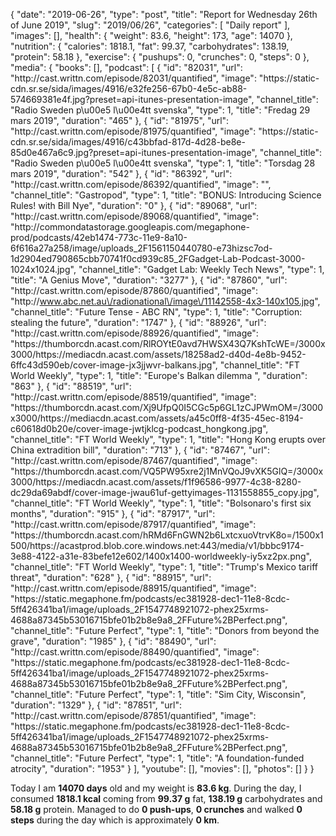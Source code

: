 {
    "date": "2019-06-26",
    "type": "post",
    "title": "Report for Wednesday 26th of June 2019",
    "slug": "2019\/06\/26",
    "categories": [
        "Daily report"
    ],
    "images": [],
    "health": {
        "weight": 83.6,
        "height": 173,
        "age": 14070
    },
    "nutrition": {
        "calories": 1818.1,
        "fat": 99.37,
        "carbohydrates": 138.19,
        "protein": 58.18
    },
    "exercise": {
        "pushups": 0,
        "crunches": 0,
        "steps": 0
    },
    "media": {
        "books": [],
        "podcast": [
            {
                "id": "82031",
                "url": "http:\/\/cast.writtn.com\/episode\/82031\/quantified",
                "image": "https:\/\/static-cdn.sr.se\/sida\/images\/4916\/e32fe256-67b0-4e5c-ab88-574669381e4f.jpg?preset=api-itunes-presentation-image",
                "channel_title": "Radio Sweden p\u00e5 l\u00e4tt svenska",
                "type": 1,
                "title": "Fredag 29 mars 2019",
                "duration": "465"
            },
            {
                "id": "81975",
                "url": "http:\/\/cast.writtn.com\/episode\/81975\/quantified",
                "image": "https:\/\/static-cdn.sr.se\/sida\/images\/4916\/c43bbfad-817d-4d28-be8e-85d0e467a6c9.jpg?preset=api-itunes-presentation-image",
                "channel_title": "Radio Sweden p\u00e5 l\u00e4tt svenska",
                "type": 1,
                "title": "Torsdag 28 mars 2019",
                "duration": "542"
            },
            {
                "id": "86392",
                "url": "http:\/\/cast.writtn.com\/episode\/86392\/quantified",
                "image": "",
                "channel_title": "Gastropod",
                "type": 1,
                "title": "BONUS: Introducing Science Rules! with Bill Nye",
                "duration": "0"
            },
            {
                "id": "89068",
                "url": "http:\/\/cast.writtn.com\/episode\/89068\/quantified",
                "image": "http:\/\/commondatastorage.googleapis.com\/megaphone-prod\/podcasts\/42eb1474-773c-11e9-8a10-6f616a27a258\/image\/uploads_2F1561150440780-e73hizsc7od-1d2904ed790865cbb70741f0cd939c85_2FGadget-Lab-Podcast-3000-1024x1024.jpg",
                "channel_title": "Gadget Lab: Weekly Tech News",
                "type": 1,
                "title": "A Genius Move",
                "duration": "3277"
            },
            {
                "id": "87860",
                "url": "http:\/\/cast.writtn.com\/episode\/87860\/quantified",
                "image": "http:\/\/www.abc.net.au\/radionational\/image\/11142558-4x3-140x105.jpg",
                "channel_title": "Future Tense - ABC RN",
                "type": 1,
                "title": "Corruption: stealing the future",
                "duration": "1747"
            },
            {
                "id": "88926",
                "url": "http:\/\/cast.writtn.com\/episode\/88926\/quantified",
                "image": "https:\/\/thumborcdn.acast.com\/RlROYtE0avd7HWSX43Q7KshTcWE=\/3000x3000\/https:\/\/mediacdn.acast.com\/assets\/18258ad2-d40d-4e8b-9452-6ffc43d590eb\/cover-image-jx3jjwvr-balkans.jpg",
                "channel_title": "FT World Weekly",
                "type": 1,
                "title": "Europe's Balkan dilemma ",
                "duration": "863"
            },
            {
                "id": "88519",
                "url": "http:\/\/cast.writtn.com\/episode\/88519\/quantified",
                "image": "https:\/\/thumborcdn.acast.com\/Xj9UfpQ0I5CGc5p6GL1zCJPWmOM=\/3000x3000\/https:\/\/mediacdn.acast.com\/assets\/a45c0ff8-4f35-45ec-8194-c60618d0b20e\/cover-image-jwtjklcg-podcast_hongkong.jpg",
                "channel_title": "FT World Weekly",
                "type": 1,
                "title": "Hong Kong erupts over China extradition bill",
                "duration": "713"
            },
            {
                "id": "87467",
                "url": "http:\/\/cast.writtn.com\/episode\/87467\/quantified",
                "image": "https:\/\/thumborcdn.acast.com\/VQ5PW95xre2j1MnVQoJ9vXK5GlQ=\/3000x3000\/https:\/\/mediacdn.acast.com\/assets\/f1f96586-9977-4c38-8280-dc29da69abdf\/cover-image-jwau61uf-gettyimages-1131558855_copy.jpg",
                "channel_title": "FT World Weekly",
                "type": 1,
                "title": "Bolsonaro's first six months",
                "duration": "915"
            },
            {
                "id": "87917",
                "url": "http:\/\/cast.writtn.com\/episode\/87917\/quantified",
                "image": "https:\/\/thumborcdn.acast.com\/hRMd6FnGWN2b6LxtcxuoVtrvK8o=\/1500x1500\/https:\/\/acastprod.blob.core.windows.net:443\/media\/v1\/bbbc9174-3e88-4122-a31e-83befe12e602\/1400x1400-worldweekly-iy5xz2px.png",
                "channel_title": "FT World Weekly",
                "type": 1,
                "title": "Trump's Mexico tariff threat",
                "duration": "628"
            },
            {
                "id": "88915",
                "url": "http:\/\/cast.writtn.com\/episode\/88915\/quantified",
                "image": "https:\/\/static.megaphone.fm\/podcasts\/ec381928-dec1-11e8-8cdc-5ff426341ba1\/image\/uploads_2F1547748921072-phex25xrms-4688a87345b53016715bfe01b2b8e9a8_2FFuture%2BPerfect.png",
                "channel_title": "Future Perfect",
                "type": 1,
                "title": "Donors from beyond the grave",
                "duration": "1985"
            },
            {
                "id": "88490",
                "url": "http:\/\/cast.writtn.com\/episode\/88490\/quantified",
                "image": "https:\/\/static.megaphone.fm\/podcasts\/ec381928-dec1-11e8-8cdc-5ff426341ba1\/image\/uploads_2F1547748921072-phex25xrms-4688a87345b53016715bfe01b2b8e9a8_2FFuture%2BPerfect.png",
                "channel_title": "Future Perfect",
                "type": 1,
                "title": "Sim City, Wisconsin",
                "duration": "1329"
            },
            {
                "id": "87851",
                "url": "http:\/\/cast.writtn.com\/episode\/87851\/quantified",
                "image": "https:\/\/static.megaphone.fm\/podcasts\/ec381928-dec1-11e8-8cdc-5ff426341ba1\/image\/uploads_2F1547748921072-phex25xrms-4688a87345b53016715bfe01b2b8e9a8_2FFuture%2BPerfect.png",
                "channel_title": "Future Perfect",
                "type": 1,
                "title": "A foundation-funded atrocity",
                "duration": "1953"
            }
        ],
        "youtube": [],
        "movies": [],
        "photos": []
    }
}

Today I am <strong>14070 days</strong> old and my weight is <strong>83.6 kg</strong>. During the day, I consumed <strong>1818.1 kcal</strong> coming from <strong>99.37 g</strong> fat, <strong>138.19 g</strong> carbohydrates and <strong>58.18 g</strong> protein. Managed to do <strong>0 push-ups</strong>, <strong>0 crunches</strong> and walked <strong>0 steps</strong> during the day which is approximately <strong>0 km</strong>.
